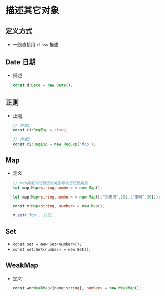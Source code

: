 # 描述其它对象

## 定义方式

  + 一般直接用 `class` 描述

## Date 日期

  + 描述

    ```ts
    const d:Date = new Date();
    ```

## 正则

  + 正则

    ```ts
    // 方式1
    const r1:RegExp = /foo/;

    // 方式2
    const r2:RegExp = new RegExp('foo');
    ```

## Map

  + 定义

    ```ts
    // map类型的的键值对类型可以是任意类型
    let map:Map<string,number> = new Map();

    let map:Map<string,number> = new Map([["刘天悦",10],["王明",20]]);
    ```

    ```ts
    const m:Map<string, number> = new Map();

    m.set('foo', 123);
    ```

## Set

  - `const set = new Set<number>();`
  - `const set:Set<number> = new Set();`

## WeakMap

  + 定义

    ```ts
    const wm:WeakMap<{name:string}, number> = new WeakMap();
    ```

